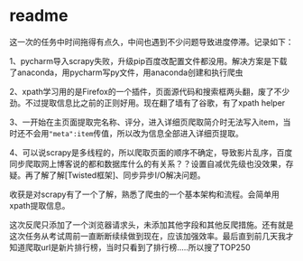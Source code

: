 # readme

这一次的任务中时间拖得有点久，中间也遇到不少问题导致进度停滞。记录如下：

1、pycharm导入scrapy失败，升级pip百度改配置文件都没用。解决方案是下载了anaconda，用pycharm写py文件，用anaconda创建和执行爬虫

2、xpath学习用的是Firefox的一个插件，页面源代码和搜索框两头翻，废了不少劲。不过提取信息比之前的正则好用。现在翻了墙有了谷歌，有了xpath helper

3、一开始在主页面提取完名称、评分，进入详细页爬取简介时无法写入item，当时还不会用`"meta":item`传值，所以改为信息全部进入详细页提取。

4、可以说scrapy是多线程的，所以爬取页面的顺序不确定，导致影片乱序，百度同步爬取网上博客说的都和数据库什么的有关系？？设置自减优先级也没效果，存疑。再了解了解[Twisted框架]、同步异步I/O解决问题。

收获是对scrapy有了一个了解，熟悉了爬虫的一个基本架构和流程。会简单用xpath提取信息。

这次反爬只添加了一个浏览器请求头，未添加其他字段和其他反爬措施。还有就是这次任务从考试周前一直断断续续做到现在，应该加强效率。最后直到前几天我才知道爬取url是新片排行榜，当时只看到了排行榜.....所以搜了TOP250